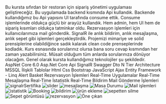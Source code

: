  Bu kursta sıfırdan bir restoran için sipariş yönetimi uygulaması geliştireceğiz. Bu uygulamada backend kısmında Api kullandık. Backende kullandığımız bu Api yapısını UI tarafında consume ettik. Consume işlemlerinde oldukça güçlü bir arayüz kullandık. Hem admin, hem UI hem de sipariş kısımları oldukça tatminkar oldu. Rezervasyon işlemleri için kullanıcılarımıza mail gönderdik. SignalR ile anlık bildirim, anlık mesajlaşma, anlık sepet gibi işlemleri gerçekleştirdik. Projemizi mimariye ve solid prensiplerine olabildiğince sadık kalarak clean code prenseplerinde kodladık. Kurs esnasında sorularınız olursa bana soru cevap kısmından her zaman yazabilirsiniz. Müsait olduğum tüm anlarda sorularınıza dönüyor olacağım.
Genel olarak kursta kullandığımız teknolojiler şu şekildedir.
AspNet Core 6.0
Asp.Net Core Api
SignalR
Swagger
Dto
N Tier Architecture
MSSQL
İlişkili Tablolar
Html Css Bootstrap
JavaScript
Ajax
Entity Framework - Linq
Alert
Basket
Rezervasyon İşlemleri
Real-Time Uygulamalar
Real-Time Mesajlaşma
Real-Time İstatistik
Real-Time Bildirim
Mail Gönderme İşlemleri
![signalrSertifika](https://github.com/burakyasinuyanik/SignalRProject/assets/116893884/288f6ad0-806b-44a1-b96c-5c4b830efe17)
![slider](https://github.com/burakyasinuyanik/SignalRProject/assets/116893884/d5f94813-9db0-49bc-b378-561347a27f90)
![mesajlaşma](https://github.com/burakyasinuyanik/SignalRProject/assets/116893884/5b3da310-4d49-43a3-9b2c-222786f48a98)
![Masa Durumu](https://github.com/burakyasinuyanik/SignalRProject/assets/116893884/5b1481be-cbec-4c9e-9a6f-02b1522f7392)
![Mail işlemleri](https://github.com/burakyasinuyanik/SignalRProject/assets/116893884/d0e36705-7820-4b19-8fc3-350ee5921435)
![istatistik](https://github.com/burakyasinuyanik/SignalRProject/assets/116893884/0cd6a7a9-2acc-473f-a46d-96fca2cc480c)
![Booking](https://github.com/burakyasinuyanik/SignalRProject/assets/116893884/84e1919b-ac20-4b05-82d1-0489d1d95e3b)
![bildirim](https://github.com/burakyasinuyanik/SignalRProject/assets/116893884/2ddf5b09-bf26-4a6c-88c7-381de86776bd)
![ürün ekleme](https://github.com/burakyasinuyanik/SignalRProject/assets/116893884/d652c3dd-eebd-483e-92da-3c8fac9e9335)
![sepetten silme](https://github.com/burakyasinuyanik/SignalRProject/assets/116893884/c795f8a2-f80c-4cd7-acfa-4c84e137efcc)
![Sepet görüntüsü](https://github.com/burakyasinuyanik/SignalRProject/assets/116893884/834588c7-674e-4bb3-9e7f-2a4698cd6105)
![rezervasyon](https://github.com/burakyasinuyanik/SignalRProject/assets/116893884/16a6fcdb-372c-40d2-b52a-2e5109657e5d)
![Öne çıkan](https://github.com/burakyasinuyanik/SignalRProject/assets/116893884/a30df1b0-cf01-41dd-aa85-03421d31a4fb)
